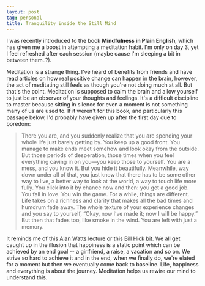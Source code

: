 ```yaml
---
layout: post
tag: personal
title: Tranquility inside the Still Mind
---
```


I was recently introduced to the book **Mindfulness in Plain English**, which has given me a boost in attempting a meditation habit.  I'm only on day 3, yet I feel refreshed after each session (maybe cause I'm sleeping a bit in between them..?).

Meditation is a strange thing.  I've heard of benefits from friends and have read articles on how real positive change can happen in the brain, however, the act of meditating still feels as though you're not doing much at all.  But that's the point.  Meditation is supposed to calm the brain and allow yourself to just be an observer of your thoughts and feelings.  It's a difficult discipline to master because sitting in silence for even a moment is not something many of us are used to.  If it weren't for this book, and particularly this passage below, I'd probably have given up after the first day due to boredom:

> There you are, and you suddenly realize that you are spending your whole life just barely getting by. You keep up a good front. You manage to make ends meet somehow and look okay from the outside. But those periods of desperation, those times when you feel everything caving in on you—you keep those to yourself. You are a mess, and you know it. But you hide it beautifully. Meanwhile, way down under all of that, you just know that there has to be some other way to live, a better way to look at the world, a way to touch life more fully. You click into it by chance now and then: you get a good job. You fall in love. You win the game. For a while, things are different. Life takes on a richness and clarity that makes all the bad times and humdrum fade away. The whole texture of your experience changes and you say to yourself, “Okay, now I’ve made it; now I will be happy.” But then that fades too, like smoke in the wind. You are left with just a memory.

It reminds me of this [Alan Watts lecture](https://www.youtube.com/watch?v=vM1Wk4AfBGM) or this [Bill Hick bit](https://www.youtube.com/watch?v=KgzQuE1pR1w).  We all get caught up in the illusion that happiness is a static point which can be achieved by an end goal -- a girlfriend, a raise, a vacation and so on.  We strive so hard to achieve it and in the end, when we finally do, we're elated for a moment but then we eventually come back to baseline.  Life, happiness and everything is about the journey.  Meditation helps us rewire our mind to understand this.
